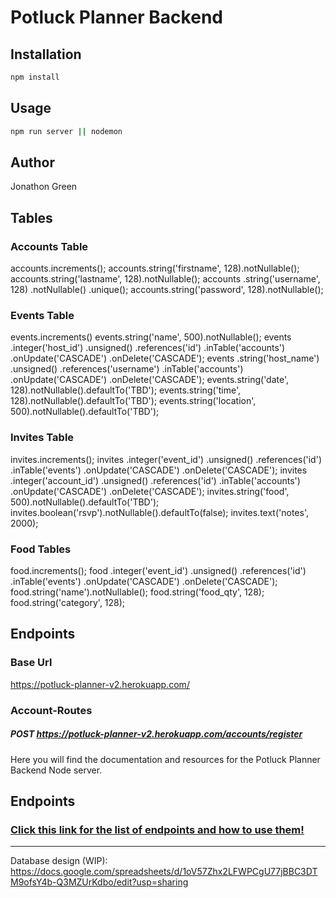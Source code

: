 # Potluck Planner Backend

## Installation

```bash
npm install
```
## Usage

```bash
npm run server || nodemon
```

## Author

Jonathon Green

## Tables

### Accounts Table

accounts.increments();
accounts.string('firstname', 128).notNullable();
accounts.string('lastname', 128).notNullable();
accounts
  .string('username', 128)
  .notNullable()
  .unique();
accounts.string('password', 128).notNullable();

### Events Table

events.increments()
events.string('name', 500).notNullable();
events
  .integer('host_id')
  .unsigned()
  .references('id')
  .inTable('accounts')
  .onUpdate('CASCADE')
  .onDelete('CASCADE');
events
  .string('host_name') 
  .unsigned()
  .references('username')
  .inTable('accounts')
  .onUpdate('CASCADE')
  .onDelete('CASCADE'); 
events.string('date', 128).notNullable().defaultTo('TBD');
events.string('time', 128).notNullable().defaultTo('TBD');
events.string('location', 500).notNullable().defaultTo('TBD');

### Invites Table

invites.increments();
invites
  .integer('event_id')
  .unsigned()
  .references('id')
  .inTable('events')
  .onUpdate('CASCADE')
  .onDelete('CASCADE');
invites
  .integer('account_id')
  .unsigned()
  .references('id')
  .inTable('accounts')
  .onUpdate('CASCADE')
  .onDelete('CASCADE');
invites.string('food', 500).notNullable().defaultTo('TBD');
invites.boolean('rsvp').notNullable().defaultTo(false);
invites.text('notes', 2000);

### Food Tables

food.increments();
food
  .integer('event_id')
  .unsigned()
  .references('id')
  .inTable('events')
  .onUpdate('CASCADE')
  .onDelete('CASCADE');
food.string('name').notNullable();
food.string('food_qty', 128);
food.string('category', 128);

## Endpoints

### Base Url

https://potluck-planner-v2.herokuapp.com/

### Account-Routes

##### POST https://potluck-planner-v2.herokuapp.com/accounts/register

Here you will find the documentation and resources for the Potluck Planner Backend Node server. 

## Endpoints

### [Click this link for the list of endpoints and how to use them!](https://docs.google.com/document/d/1ZAGspcgEKSvwzJ7wTOKF_97kW1xaKpER7XVd8HG9NkU/edit?usp=sharing "Click me!!!!!!")

---

Database design (WIP): <https://docs.google.com/spreadsheets/d/1oV57Zhx2LFWPCgU77jBBC3DTM9ofsY4b-Q3MZUrKdbo/edit?usp=sharing>
